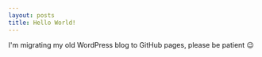 ```yaml
---
layout: posts
title: Hello World!
---
```


I'm migrating my old WordPress blog to GitHub pages, please be patient :wink: